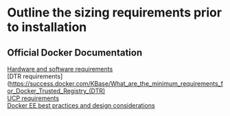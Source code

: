 # Outline the sizing requirements prior to installation

## Official Docker Documentation
[Hardware and software requirements](https://docs.docker.com/datacenter/ucp/2.2/guides/admin/install/system-requirements/#hardware-and-software-requirements)  
[DTR requirements](https://success.docker.com/KBase/What_are_the_minimum_requirements_for_Docker_Trusted_Registry_(DTR)  
[UCP requirements](https://docs.docker.com/datacenter/ucp/2.2/guides/admin/install/system-requirements/)  
[Docker EE best practices and design considerations](https://success.docker.com/article/Docker_Reference_Architecture-_Docker_EE_Best_Practices_and_Design_Considerations_17_03)  

